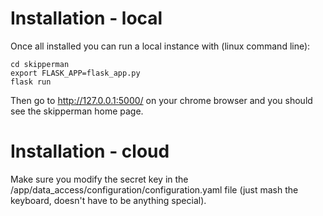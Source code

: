 # Installation - local

Once all installed you can run a local instance with (linux command line): 

```
cd skipperman
export FLASK_APP=flask_app.py
flask run
```

Then go to http://127.0.0.1:5000/ on your chrome browser and you should see the skipperman home page.

# Installation - cloud

Make sure you modify the secret key in the /app/data_access/configuration/configuration.yaml file (just mash the keyboard, doesn't have to be anything special).

